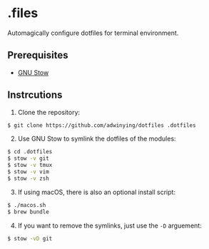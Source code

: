 # .files
Automagically configure dotfiles for terminal environment.

## Prerequisites
- [GNU Stow](http://www.gnu.org/software/stow/)

## Instrcutions
1. Clone the repository:
```bash
$ git clone https://github.com/adwinying/dotfiles .dotfiles
```

2. Use GNU Stow to symlink the dotfiles of the modules:
```bash
$ cd .dotfiles
$ stow -v git
$ stow -v tmux
$ stow -v vim
$ stow -v zsh
```

3. If using macOS, there is also an optional install script:
```bash
$ ./macos.sh
$ brew bundle
```

4. If you want to remove the symlinks, just use the `-D` arguement:
```bash
$ stow -vD git
```
